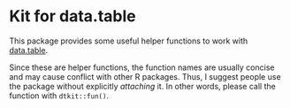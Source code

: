# Kit for data.table

This package provides some useful helper functions to work with [data.table](http://r-datatable.com).

Since these are helper functions, the function names are usually concise and may cause conflict with other R packages. Thus, I suggest people use the package without explicitly *attaching* it. In other words, please call the function with `dtkit::fun()`.
